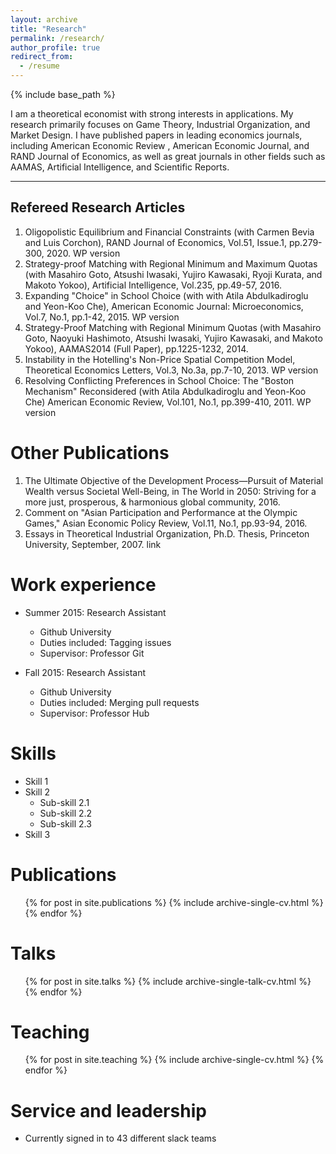 ```yaml
---
layout: archive
title: "Research"
permalink: /research/
author_profile: true
redirect_from:
  - /resume
---
```


{% include base_path %}

I am a theoretical economist with strong interests in applications. My research primarily focuses on Game Theory, Industrial Organization, and Market Design. I have published papers in leading economics journals, including American Economic Review , American Economic Journal, and RAND Journal of Economics, as well as great journals in other fields such as AAMAS, Artificial Intelligence, and Scientific Reports.

------

## Refereed Research Articles
1. Oligopolistic Equilibrium and Financial Constraints (with Carmen Bevia and Luis Corchon), RAND Journal of Economics, Vol.51, Issue.1, pp.279-300, 2020. WP version 
2. Strategy-proof Matching with Regional Minimum and Maximum Quotas (with Masahiro Goto,  Atsushi Iwasaki, Yujiro Kawasaki, Ryoji Kurata, and Makoto Yokoo), Artificial Intelligence, Vol.235, pp.49-57, 2016.
3. Expanding "Choice" in School Choice (with with Atila Abdulkadiroglu and Yeon-Koo Che), American Economic Journal: Microeconomics, Vol.7, No.1, pp.1-42, 2015. WP version
4. Strategy-Proof Matching with Regional Minimum Quotas (with Masahiro Goto, Naoyuki Hashimoto, Atsushi Iwasaki, Yujiro Kawasaki, and Makoto Yokoo), AAMAS2014 (Full Paper), pp.1225-1232, 2014.
5. Instability in the Hotelling's Non-Price Spatial Competition Model, Theoretical Economics Letters, Vol.3, No.3a, pp.7-10, 2013. WP version 
6. Resolving Conflicting Preferences in School Choice: The "Boston Mechanism" Reconsidered (with Atila Abdulkadiroglu and Yeon-Koo Che) American Economic Review, Vol.101, No.1, pp.399-410, 2011. WP version 

# Other Publications
1. The Ultimate Objective of the Development Process—Pursuit of Material Wealth versus Societal Well-Being, in The World in 2050: Striving for a more just, prosperous, & harmonious global community, 2016. 
2. Comment on "Asian Participation and Performance at the Olympic Games," Asian Economic Policy Review, Vol.11, No.1, pp.93-94, 2016.
3. Essays in Theoretical Industrial Organization, Ph.D. Thesis, Princeton University, September, 2007. link 



Work experience
======
* Summer 2015: Research Assistant
  * Github University
  * Duties included: Tagging issues
  * Supervisor: Professor Git

* Fall 2015: Research Assistant
  * Github University
  * Duties included: Merging pull requests
  * Supervisor: Professor Hub
  
Skills
======
* Skill 1
* Skill 2
  * Sub-skill 2.1
  * Sub-skill 2.2
  * Sub-skill 2.3
* Skill 3

Publications
======
  <ul>{% for post in site.publications %}
    {% include archive-single-cv.html %}
  {% endfor %}</ul>
  
Talks
======
  <ul>{% for post in site.talks %}
    {% include archive-single-talk-cv.html %}
  {% endfor %}</ul>
  
Teaching
======
  <ul>{% for post in site.teaching %}
    {% include archive-single-cv.html %}
  {% endfor %}</ul>
  
Service and leadership
======
* Currently signed in to 43 different slack teams
